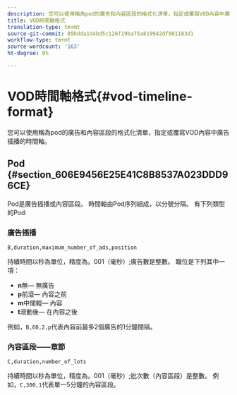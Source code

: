 ```yaml
---
description: 您可以使用稱為pod的廣告和內容區段的格式化清單，指定或覆寫VOD內容中廣告插播的時間軸。
title: VOD時間軸格式
translation-type: tm+mt
source-git-commit: 89bdda1d4bd5c126f19ba75a819942df901183d1
workflow-type: tm+mt
source-wordcount: '163'
ht-degree: 0%

---
```



# VOD時間軸格式{#vod-timeline-format}

您可以使用稱為pod的廣告和內容區段的格式化清單，指定或覆寫VOD內容中廣告插播的時間軸。

## Pod {#section_606E9456E25E41C8B8537A023DDD96CE}

Pod是廣告插播或內容區段。 時間軸由Pod序列組成，以分號分隔。 有下列類型的Pod:

### 廣告插播

```
B,duration,maximum_number_of_ads,position
```

持續時間以秒為單位，精度為。001（毫秒）;廣告數是整數。 職位是下列其中一項：
* **n**無— 無廣告
* **p**前滾— 內容之前
* **m**中間輥— 內容
* **t**&#x200B;滾動後— 在內容之後

例如，`B,60,2,p`代表內容前最多2個廣告的1分鐘間隔。

### 內容區段——章節

```
C,duration,number_of_lots
```

持續時間以秒為單位，精度為。001（毫秒）;批次數（內容區段）是整數。 例如，`C,300,1`代表單一5分鐘的內容區段。